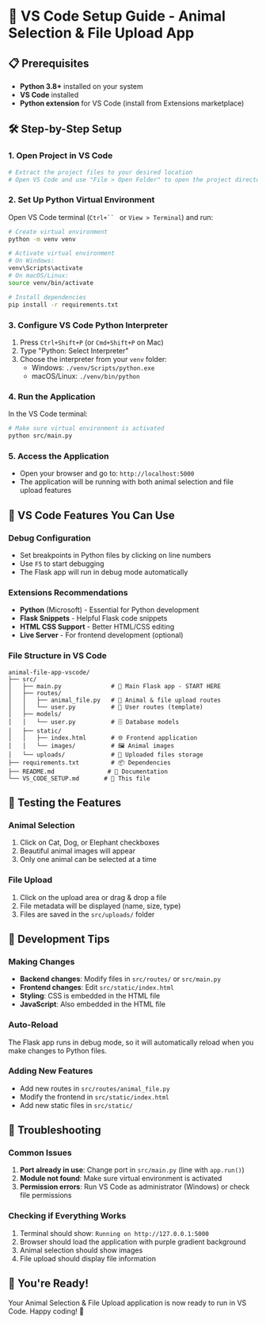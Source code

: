 # 🚀 VS Code Setup Guide - Animal Selection & File Upload App

## 📋 Prerequisites
- **Python 3.8+** installed on your system
- **VS Code** installed
- **Python extension** for VS Code (install from Extensions marketplace)

## 🛠️ Step-by-Step Setup

### 1. Open Project in VS Code
```bash
# Extract the project files to your desired location
# Open VS Code and use "File > Open Folder" to open the project directory
```

### 2. Set Up Python Virtual Environment
Open VS Code terminal (`Ctrl+`` ` or `View > Terminal`) and run:

```bash
# Create virtual environment
python -m venv venv

# Activate virtual environment
# On Windows:
venv\Scripts\activate
# On macOS/Linux:
source venv/bin/activate

# Install dependencies
pip install -r requirements.txt
```

### 3. Configure VS Code Python Interpreter
1. Press `Ctrl+Shift+P` (or `Cmd+Shift+P` on Mac)
2. Type "Python: Select Interpreter"
3. Choose the interpreter from your `venv` folder:
   - Windows: `./venv/Scripts/python.exe`
   - macOS/Linux: `./venv/bin/python`

### 4. Run the Application
In the VS Code terminal:
```bash
# Make sure virtual environment is activated
python src/main.py
```

### 5. Access the Application
- Open your browser and go to: `http://localhost:5000`
- The application will be running with both animal selection and file upload features

## 🎯 VS Code Features You Can Use

### Debug Configuration
- Set breakpoints in Python files by clicking on line numbers
- Use `F5` to start debugging
- The Flask app will run in debug mode automatically

### Extensions Recommendations
- **Python** (Microsoft) - Essential for Python development
- **Flask Snippets** - Helpful Flask code snippets
- **HTML CSS Support** - Better HTML/CSS editing
- **Live Server** - For frontend development (optional)

### File Structure in VS Code
```
animal-file-app-vscode/
├── src/
│   ├── main.py              # 🐍 Main Flask app - START HERE
│   ├── routes/
│   │   ├── animal_file.py   # 🐾 Animal & file upload routes
│   │   └── user.py          # 👤 User routes (template)
│   ├── models/
│   │   └── user.py          # 🗄️ Database models
│   ├── static/
│   │   ├── index.html       # 🌐 Frontend application
│   │   └── images/          # 🖼️ Animal images
│   └── uploads/             # 📁 Uploaded files storage
├── requirements.txt         # 📦 Dependencies
├── README.md               # 📖 Documentation
└── VS_CODE_SETUP.md       # 🚀 This file
```

## 🧪 Testing the Features

### Animal Selection
1. Click on Cat, Dog, or Elephant checkboxes
2. Beautiful animal images will appear
3. Only one animal can be selected at a time

### File Upload
1. Click on the upload area or drag & drop a file
2. File metadata will be displayed (name, size, type)
3. Files are saved in the `src/uploads/` folder

## 🔧 Development Tips

### Making Changes
- **Backend changes**: Modify files in `src/routes/` or `src/main.py`
- **Frontend changes**: Edit `src/static/index.html`
- **Styling**: CSS is embedded in the HTML file
- **JavaScript**: Also embedded in the HTML file

### Auto-Reload
The Flask app runs in debug mode, so it will automatically reload when you make changes to Python files.

### Adding New Features
- Add new routes in `src/routes/animal_file.py`
- Modify the frontend in `src/static/index.html`
- Add new static files in `src/static/`

## 🐛 Troubleshooting

### Common Issues
1. **Port already in use**: Change port in `src/main.py` (line with `app.run()`)
2. **Module not found**: Make sure virtual environment is activated
3. **Permission errors**: Run VS Code as administrator (Windows) or check file permissions

### Checking if Everything Works
1. Terminal should show: `Running on http://127.0.0.1:5000`
2. Browser should load the application with purple gradient background
3. Animal selection should show images
4. File upload should display file information

## 🎉 You're Ready!
Your Animal Selection & File Upload application is now ready to run in VS Code. Happy coding! 🚀

